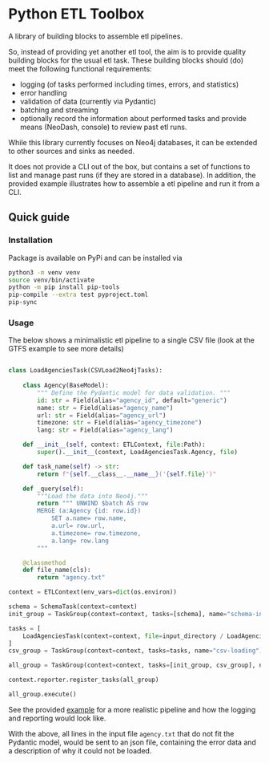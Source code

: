 # Python ETL Toolbox

A library of building blocks to assemble etl pipelines.

So, instead of providing yet another etl tool, the aim is to provide quality building blocks for the usual etl task. These building blocks should (do) meet the following functional requirements:

* logging (of tasks performed including times, errors, and statistics)
* error handling 
* validation of data (currently via Pydantic)
* batching and streaming
* optionally record the information about performed tasks and provide means (NeoDash, console) to review past etl runs.

While this library currently focuses on Neo4j databases, it can be extended to other sources and sinks as needed. 

It does not provide a CLI out of the box, but contains a set of functions to list and manage past runs (if they are stored in a database). In addition, the provided example illustrates how to assemble a etl pipeline and run it from a CLI.

## Quick guide

### Installation

Package is available on PyPi and can be installed via 

```bash
python3 -m venv venv
source venv/bin/activate
python -m pip install pip-tools
pip-compile --extra test pyproject.toml
pip-sync
```

### Usage

The below shows a minimalistic etl pipeline to a single CSV file (look at the GTFS example to see more details)

```python

class LoadAgenciesTask(CSVLoad2Neo4jTasks):
    
    class Agency(BaseModel):
        """ Define the Pydantic model for data validation. """
        id: str = Field(alias="agency_id", default="generic")
        name: str = Field(alias="agency_name")
        url: str = Field(alias="agency_url")
        timezone: str = Field(alias="agency_timezone")
        lang: str = Field(alias="agency_lang")

    def __init__(self, context: ETLContext, file:Path):
        super().__init__(context, LoadAgenciesTask.Agency, file)

    def task_name(self) -> str:
        return f"{self.__class__.__name__}('{self.file}')"

    def _query(self):
        """Load the data into Neo4j."""
        return """ UNWIND $batch AS row
        MERGE (a:Agency {id: row.id})
            SET a.name= row.name, 
            a.url= row.url, 
            a.timezone= row.timezone, 
            a.lang= row.lang
        """

    @classmethod
    def file_name(cls):
        return "agency.txt"

context = ETLContext(env_vars=dict(os.environ))

schema = SchemaTask(context=context)
init_group = TaskGroup(context=context, tasks=[schema], name="schema-init")

tasks = [
    LoadAgenciesTask(context=context, file=input_directory / LoadAgenciesTask.file_name()),
]
csv_group = TaskGroup(context=context, tasks=tasks, name="csv-loading")

all_group = TaskGroup(context=context, tasks=[init_group, csv_group], name="main")

context.reporter.register_tasks(all_group)

all_group.execute()

```
See the provided [example](examples/gtfs/README.md) for a more realistic pipeline and how the logging and reporting would look like.

With the above, all lines in the input file `agency.txt` that do not fit the Pydantic model, would be sent to an json file, containing the error data and a description of why it could not be loaded.


